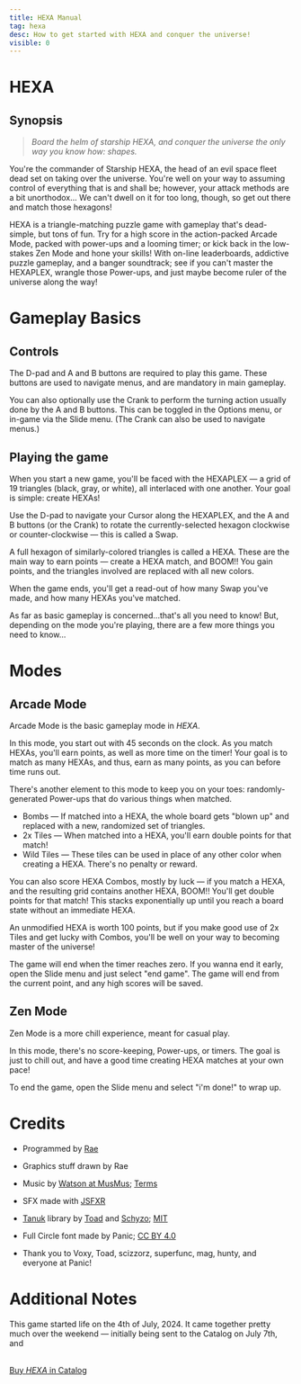 ```yaml
---
title: HEXA Manual
tag: hexa
desc: How to get started with HEXA and conquer the universe!
visible: 0
---
```

# HEXA

## Synopsis

> *Board the helm of starship HEXA, and conquer the universe the only way you know how: shapes.*

You're the commander of Starship HEXA, the head of an evil space fleet dead set on taking over the universe. You're well on your way to assuming control of everything that is and shall be; however, your attack methods are a bit unorthodox... We can't dwell on it for too long, though, so get out there and match those hexagons!

HEXA is a triangle-matching puzzle game with gameplay that's dead-simple, but tons of fun. Try for a high score in the action-packed Arcade Mode, packed with power-ups and a looming timer; or kick back in the low-stakes Zen Mode and hone your skills! With on-line leaderboards, addictive puzzle gameplay, and a banger soundtrack; see if you can't master the HEXAPLEX, wrangle those Power-ups, and just maybe become ruler of the universe along the way!

# Gameplay Basics

## Controls

The D-pad and A and B buttons are required to play this game. These buttons are used to navigate menus, and are mandatory in main gameplay.

You can also optionally use the Crank to perform the turning action usually done by the A and B buttons. This can be toggled in the Options menu, or in-game via the Slide menu. (The Crank can also be used to navigate menus.)

## Playing the game

When you start a new game, you'll be faced with the HEXAPLEX — a grid of 19 triangles (black, gray, or white), all interlaced with one another. Your goal is simple: create HEXAs!

Use the D-pad to navigate your Cursor along the HEXAPLEX, and the A and B buttons (or the Crank) to rotate the currently-selected hexagon clockwise or counter-clockwise — this is called a Swap.

A full hexagon of similarly-colored triangles is called a HEXA. These are the main way to earn points — create a HEXA match, and BOOM!! You gain points, and the triangles involved are replaced with all new colors.

When the game ends, you'll get a read-out of how many Swap you've made, and how many HEXAs you've matched.

As far as basic gameplay is concerned...that's all you need to know! But, depending on the mode you're playing, there are a few more things you need to know...

# Modes

## Arcade Mode

Arcade Mode is the basic gameplay mode in *HEXA*.

In this mode, you start out with 45 seconds on the clock. As you match HEXAs, you'll earn points, as well as more time on the timer! Your goal is to match as many HEXAs, and thus, earn as many points, as you can before time runs out.

There's another element to this mode to keep you on your toes: randomly-generated Power-ups that do various things when matched.

- Bombs — If matched into a HEXA, the whole board gets "blown up" and replaced with a new, randomized set of triangles.
- 2x Tiles — When matched into a HEXA, you'll earn double points for that match!
- Wild Tiles — These tiles can be used in place of any other color when creating a HEXA. There's no penalty or reward.

You can also score HEXA Combos, mostly by luck — if you match a HEXA, and the resulting grid contains another HEXA, BOOM!! You'll get double points for that match! This stacks exponentially up until you reach a board state without an immediate HEXA.

An unmodified HEXA is worth 100 points, but if you make good use of 2x Tiles and get lucky with Combos, you'll be well on your way to becoming master of the universe!

The game will end when the timer reaches zero. If you wanna end it early, open the Slide menu and just select "end game". The game will end from the current point, and any high scores will be saved.

## Zen Mode

Zen Mode is a more chill experience, meant for casual play.

In this mode, there's no score-keeping, Power-ups, or timers. The goal is just to chill out, and have a good time creating HEXA matches at your own pace!

To end the game, open the Slide menu and select "i'm done!" to wrap up.

# Credits

- Programmed by [Rae](https://rae.wtf)
- Graphics stuff drawn by Rae

- Music by [Watson at MusMus](https://musmus.main.jp); [Terms](https://musmus.main.jp/info.html)
- SFX made with [JSFXR](https://sfxr.me)
- [Tanuk](https://github.com/Schyzophrenic/Tanuk_CodeSequence) library by [Toad](https://toadleyundercontrol.itch.io/) and [Schyzo](https://twitter.com/Schyzo99); [MIT](https://github.com/Schyzophrenic/Tanuk_CodeSequence/blob/main/LICENSE)
- Full Circle font made by Panic; [CC BY 4.0](https://creativecommons.org/licenses/by/4.0/)

- Thank you to Voxy, Toad, scizzorz, superfunc, mag, hunty, and everyone at Panic!

# Additional Notes

This game started life on the 4th of July, 2024. It came together pretty much over the weekend — initially being sent to the Catalog on July 7th, and

<br>
<a href="https://play.date/games/hexa" class="button">Buy <i>HEXA</i> in Catalog</a>
